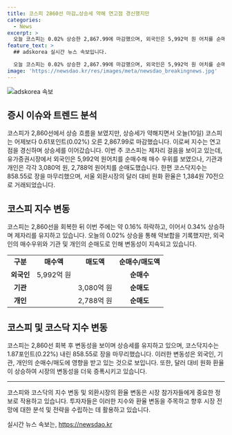 ```yaml
---
title: 코스피 2860선 마감…상승세 약해 연고점 경신했지만
categories:
  - News
excerpt: >
  오늘 코스피는 0.02% 상승한 2,867.99에 마감했으며, 외국인은 5,992억 원 어치를 순매수했고, 기관과 개인은 각각 3,080억 원, 2,788억 원 어치를 순매도했습니다. 코스닥지수는 0.22% 하락한 858.55에 마감했으며, 달러 대비 원화 환율은 1,384원 70전으로 거래되었습니다.
feature_text: >
  ## adskorea 실시간 뉴스 속보입니다.

  오늘 코스피는 0.02% 상승한 2,867.99에 마감했으며, 외국인은 5,992억 원 어치를 순매수했고, 기관과 개인은 각각 3,080억 원, 2,788억 원 어치를 순매도했습니다. 코스닥지수는 0.22% 하락한 858.55에 마감했으며, 달러 대비 원화 환율은 1,384원 70전으로 거래되었습니다.
image: 'https://newsdao.kr/res/images/meta/newsdao_breakingnews.jpg'
---
```


<p><img src="https://newsdao.kr/res/images/meta/newsdao_breakingnews.jpg" alt="adskorea 속보" /></p>

<h2 data-ke-size="size26">증시 이슈와 트렌드 분석</h2>

<p data-ke-size="size16">코스피가 2,860선에서 상승 흐름을 보였지만, 상승세가 약해지면서 오늘(10일) 코스피는 어제보다 0.61포인트(0.02%) 오른 2,867.99로 마감했습니다. 이로써 지수는 연고점을 경신하며 상승세를 이어갔습니다. 이번 주 코스피는 제자리 걸음을 보이고 있는데, 유가증권시장에서 외국인은 5,992억 원어치를 순매수해 매수 우위를 보였으나, 기관과 개인은 각각 3,080억 원, 2,788억 원어치를 순매도했습니다. 한편 코스닥지수는 858.55로 장을 마무리했으며, 서울 외환시장의 달러 대비 원화 환율은 1,384원 70전으로 거래되었습니다.</p>

<h2 data-ke-size="size26">코스피 지수 변동</h2>

<p data-ke-size="size16">코스피는 2,860선을 회복한 뒤 이번 주에는 약 0.16% 하락하고, 이어서 0.34% 상승하며 제자리를 유지하고 있습니다. 오늘의 0.02% 상승을 통해 약보합을 기록했지만, 외국인의 매수우위와 기관 및 개인의 순매도로 인해 변동성이 지속되고 있습니다.</p>

<table>
    <tr>
        <td style="text-align: center; height: 17px;"><b>구분</b></td>
        <td style="text-align: center; height: 17px;"><b>매수액</b></td>
        <td style="text-align: center; height: 17px;"><b>매도액</b></td>
        <td style="text-align: center; height: 17px;"><b>순매수/매도액</b></td>
    </tr>
    <tr>
        <td style="text-align: center; height: 17px;"><b>외국인</b></td>
        <td style="text-align: center; height: 17px;">5,992억 원</td>
        <td style="text-align: center; height: 17px;"></td>
        <td style="text-align: center; height: 17px;"><b>순매수</b></td>
    </tr>
    <tr>
        <td style="text-align: center; height: 17px;"><b>기관</b></td>
        <td style="text-align: center; height: 17px;"></td>
        <td style="text-align: center; height: 17px;">3,080억 원</td>
        <td style="text-align: center; height: 17px;"><b>순매도</b></td>
    </tr>
    <tr>
        <td style="text-align: center; height: 17px;"><b>개인</b></td>
        <td style="text-align: center; height: 17px;"></td>
        <td style="text-align: center; height: 17px;">2,788억 원</td>
        <td style="text-align: center; height: 17px;"><b>순매도</b></td>
    </tr>
</table>

<h2 data-ke-size="size26">코스피 및 코스닥 지수 변동</h2>

<p data-ke-size="size16">코스피는 2,860선 회복 후 변동성을 보이며 상승세를 유지하고 있으며, 코스닥지수는 1.87포인트(0.22%) 내린 858.55로 장을 마무리했습니다. 이러한 변동성은 외국인, 기관, 개인의 순매수/매도에 영향을 받고 있는 것으로 보입니다. 또한, 달러 대비 원화 환율이 상승하여 시장의 변동성을 더욱 증폭시키고 있습니다.</p>

<hr>

<p data-ke-size="size16">코스피와 코스닥의 지수 변동 및 외환시장의 환율 변동은 시장 참가자들에게 중요한 정보로 작용하고 있습니다. 투자자들은 이러한 지수와 환율 변동을 주목하고 향후 시장 전망에 대한 분석 및 전략을 수립하는 데 활용하고 있습니다.</p>
실시간 뉴스 속보는, <a href="https://newsdao.kr" rel="dofollow">https://newsdao.kr</a>


